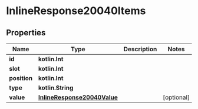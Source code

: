 
# InlineResponse20040Items

## Properties
Name | Type | Description | Notes
------------ | ------------- | ------------- | -------------
**id** | **kotlin.Int** |  | 
**slot** | **kotlin.Int** |  | 
**position** | **kotlin.Int** |  | 
**type** | **kotlin.String** |  | 
**value** | [**InlineResponse20040Value**](InlineResponse20040Value.md) |  |  [optional]



